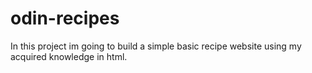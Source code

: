# odin-recipes
In this project im going to build a simple basic recipe website using my acquired knowledge in html.